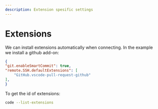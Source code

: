 ```yaml
---
description: Extension spesific settings
---
```


# Extensions

We can install extensions automatically when connecting. In the example we install a github add-on:

```json
{
"git.enableSmartCommit": true,
"remote.SSH.defaultExtensions": [
    "GitHub.vscode-pull-request-github"
],
}

```

To get the id of extensions:

```bash
code --list-extensions
```
